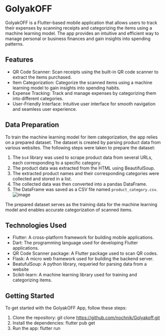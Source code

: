 # GolyakOFF

GolyakOFF is a Flutter-based mobile application that allows users to track their expenses by scanning receipts and categorizing the items using a machine learning model. The app provides an intuitive and efficient way to manage personal or business finances and gain insights into spending patterns.

## Features

- QR Code Scanner: Scan receipts using the built-in QR code scanner to extract the items purchased.
- Item Categorization: Categorize the scanned items using a machine learning model to gain insights into spending habits.
- Expense Tracking: Track and manage expenses by categorizing them into different categories.
- User-Friendly Interface: Intuitive user interface for smooth navigation and seamless user experience.

## Data Preparation

To train the machine learning model for item categorization, the app relies on a prepared dataset. The dataset is created by parsing product data from various websites. The following steps were taken to prepare the dataset:

1. The `bs4` library was used to scrape product data from several URLs, each corresponding to a specific category.
2. The product data was extracted from the HTML using BeautifulSoup.
3. The extracted product names and their corresponding categories were collected and stored in a list.
4. The collected data was then converted into a pandas DataFrame.
5. The DataFrame was saved as a CSV file named `product_category.csv`.
![image](https://github.com/nochnik/Golyakoff/assets/51897676/052a4280-599a-4d1a-884d-92c1125385e8)

The prepared dataset serves as the training data for the machine learning model and enables accurate categorization of scanned items.



## Technologies Used

- Flutter: A cross-platform framework for building mobile applications.
- Dart: The programming language used for developing Flutter applications.
- QR Code Scanner package: A Flutter package used to scan QR codes.
- Flask: A micro web framework used for building the backend server.
- BeatufulSoup: A python library, requeried for parsing data from a website
- Scikit-learn: A machine learning library used for training and categorizing items.

## Getting Started

To get started with the GolyakOFF App, follow these steps:

1. Clone the repository:
git clone https://github.com/nochnik/Golyakoff.git
2. Install the dependencies:
flutter pub get
3. Run the app:
flutter run


